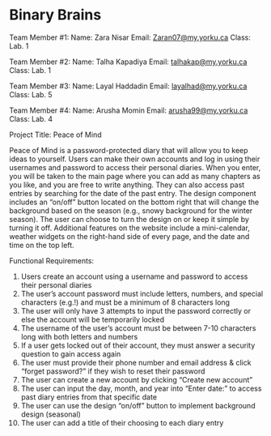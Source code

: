 # Binary Brains

Team Member #1:
Name: Zara Nisar
Email: Zaran07@my.yorku.ca
Class: Lab. 1

Team Member #2:
Name: Talha Kapadiya
Email: talhakap@my.yorku.ca
Class: Lab. 1

Team Member #3:
Name: Layal Haddadin
Email: layalhad@my.yorku.ca
Class: Lab. 5

Team Member #4:
Name: Arusha Momin
Email: arusha99@my.yorku.ca
Class: Lab. 4

Project Title: Peace of Mind

Peace of Mind is a password-protected diary that will allow you to keep
ideas to yourself. Users can make their own accounts and log in using their
usernames and password to access their personal diaries. When you enter,
you will be taken to the main page where you can add as many chapters as
you like, and you are free to write anything. They can also access past
entries by searching for the date of the past entry.
The design component includes an “on/off” button located on the bottom
right that will change the background based on the season (e.g., snowy
background for the winter season). The user can choose to turn the design
on or keep it simple by turning it off. Additional features on the website
include a mini-calendar, weather widgets on the right-hand side of every
page, and the date and time on the top left.

Functional Requirements:
1. Users create an account using a username and password to access their personal diaries
2. The user’s account password must include letters, numbers, and special characters
(e.g.!) and must be a minimum of 8 characters long
3. The user will only have 3 attempts to input the password correctly or else the account
will be temporarily locked
4. The username of the user’s account must be between 7-10 characters long with both
letters and numbers
5. If a user gets locked out of their account, they must answer a security question to gain
access again
6. The user must provide their phone number and email address &amp; click “forget
password?” if they wish to reset their password
7. The user can create a new account by clicking “Create new account”
8. The user can input the day, month, and year into “Enter date:” to access past diary
entries from that specific date
9. The user can use the design “on/off” button to implement background design (seasonal)
10. The user can add a title of their choosing to each diary entry
